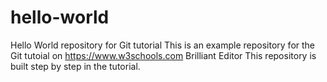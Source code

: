 # hello-world
Hello World repository for Git tutorial
This is an example repository for the Git tutoial on https://www.w3schools.com
Brilliant Editor
This repository is built step by step in the tutorial.
